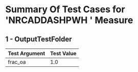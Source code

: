 # Summary Of Test Cases for 'NRCADDASHPWH ' Measure
 
## 1 - OutputTestFolder
| Test Argument | Test Value |
| ------------- | ---------- |
| frac_oa |1.0 |
 
